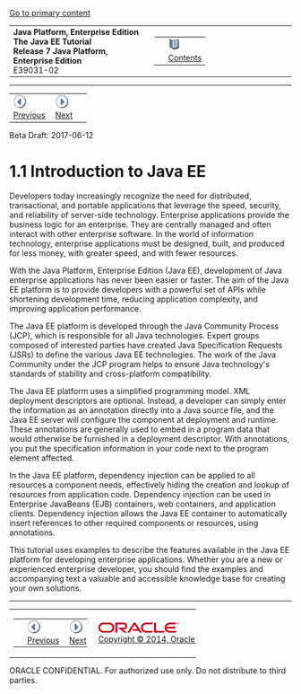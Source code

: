 [Go to primary content](#BEGIN)

<table>
<colgroup>
<col width="50%" />
<col width="50%" />
</colgroup>
<tbody>
<tr class="odd">
<td><strong>Java Platform, Enterprise Edition The Java EE Tutorial</strong><br />
<strong>Release 7 Java Platform, Enterprise Edition</strong><br />
E39031-02</td>
<td><table>
<tbody>
<tr class="odd">
<td> </td>
<td><a href="toc.md"><img src="img/toc.gif" alt="Go To Table Of Contents" /><br />
<span class="icon">Contents</span></a></td>
</tr>
</tbody>
</table></td>
</tr>
</tbody>
</table>

-----

<table>
<tbody>
<tr class="odd">
<td><a href="overview.md"><img src="img/leftnav.gif" alt="Previous" /><br />
<span class="icon">Previous</span></a> </td>
<td><a href="overview002.md"><img src="img/rightnav.gif" alt="Next" /><br />
<span class="icon">Next</span></a></td>
<td> </td>
</tr>
</tbody>
</table>

Beta Draft: 2017-06-12

# 1.1 Introduction to Java EE

Developers today increasingly recognize the need for distributed,
transactional, and portable applications that leverage the speed,
security, and reliability of server-side technology. Enterprise
applications provide the business logic for an enterprise. They are
centrally managed and often interact with other enterprise software. In
the world of information technology, enterprise applications must be
designed, built, and produced for less money, with greater speed, and
with fewer resources.

With the Java Platform, Enterprise Edition (Java EE), development of
Java enterprise applications has never been easier or faster. The aim of
the Java EE platform is to provide developers with a powerful set of
APIs while shortening development time, reducing application complexity,
and improving application performance.

The Java EE platform is developed through the Java Community Process
(JCP), which is responsible for all Java technologies. Expert groups
composed of interested parties have created Java Specification Requests
(JSRs) to define the various Java EE technologies. The work of the Java
Community under the JCP program helps to ensure Java technology's
standards of stability and cross-platform compatibility.

The Java EE platform uses a simplified programming model. XML deployment
descriptors are optional. Instead, a developer can simply enter the
information as an annotation directly into a Java source file, and the
Java EE server will configure the component at deployment and runtime.
These annotations are generally used to embed in a program data that
would otherwise be furnished in a deployment descriptor. With
annotations, you put the specification information in your code next to
the program element affected.

In the Java EE platform, dependency injection can be applied to all
resources a component needs, effectively hiding the creation and lookup
of resources from application code. Dependency injection can be used in
Enterprise JavaBeans (EJB) containers, web containers, and application
clients. Dependency injection allows the Java EE container to
automatically insert references to other required components or
resources, using annotations.

This tutorial uses examples to describe the features available in the
Java EE platform for developing enterprise applications. Whether you are
a new or experienced enterprise developer, you should find the examples
and accompanying text a valuable and accessible knowledge base for
creating your own solutions.

-----

<table style="width:66%;">
<colgroup>
<col width="33%" />
<col width="0%" />
<col width="33%" />
</colgroup>
<tbody>
<tr class="odd">
<td><table style="width:96%;">
<colgroup>
<col width="0%" />
<col width="48%" />
<col width="48%" />
</colgroup>
<tbody>
<tr class="odd">
<td> </td>
<td><a href="overview.md"><img src="img/leftnav.gif" alt="Previous" /><br />
<span class="icon">Previous</span></a> </td>
<td><a href="overview002.md"><img src="img/rightnav.gif" alt="Next" /><br />
<span class="icon">Next</span></a></td>
</tr>
</tbody>
</table></td>
<td><img src="img/oracle.gif" alt="Oracle Logo" class="copyrightlogo" /> <a href="../../dcommon/html/cpyr.md"><br />
<span class="copyrightlogo">Copyright © 2014, Oracle and/or its affiliates. All rights reserved.</span></a></td>
<td><table>
<tbody>
<tr class="odd">
<td> </td>
<td><a href="toc.md"><img src="img/toc.gif" alt="Go To Table Of Contents" /><br />
<span class="icon">Contents</span></a></td>
</tr>
</tbody>
</table></td>
</tr>
</tbody>
</table>

ORACLE CONFIDENTIAL. For authorized use only. Do not distribute to third parties.
